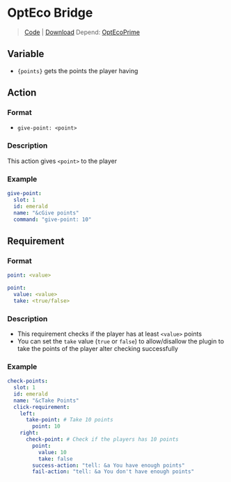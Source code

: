 # OptEco Bridge
> [Code](https://github.com/BetterGUI-MC/OptEcoBridge/) | [Download](https://ci.codemc.io/job/BetterGUI-MC/view/Addon/job/OptEcoBridge/)
> Depend: [OptEcoPrime](https://www.spigotmc.org/resources/optecoprime-1-8-1-17-sqlite-mysql-mongodb.95245/)

## Variable
* `{points}` gets the points the player having

## Action

### Format
* `give-point: <point>`

### Description
This action gives `<point>` to the player

### Example
```yaml
give-point:
  slot: 1
  id: emerald
  name: "&cGive points"
  command: "give-point: 10"
```

## Requirement

### Format
```yaml
point: <value>
```
```yaml
point:
  value: <value>
  take: <true/false>
```

### Description
* This requirement checks if the player has at least `<value>` points
* You can set the `take` value (`true` or `false`) to allow/disallow the plugin to take the points of the player alter checking successfully

### Example
```yaml
check-points:
  slot: 1
  id: emerald
  name: "&cTake Points"
  click-requirement:
    left:
      take-point: # Take 10 points
        point: 10
    right:
      check-point: # Check if the players has 10 points
        point:
          value: 10
          take: false
        success-action: "tell: &a You have enough points"
        fail-action: "tell: &a You don't have enough points"
```
